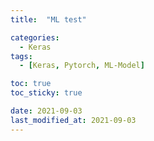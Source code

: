 ```yaml
---
title:  "ML test" 

categories:
  - Keras
tags:
  - [Keras, Pytorch, ML-Model]

toc: true
toc_sticky: true

date: 2021-09-03
last_modified_at: 2021-09-03
---
```

